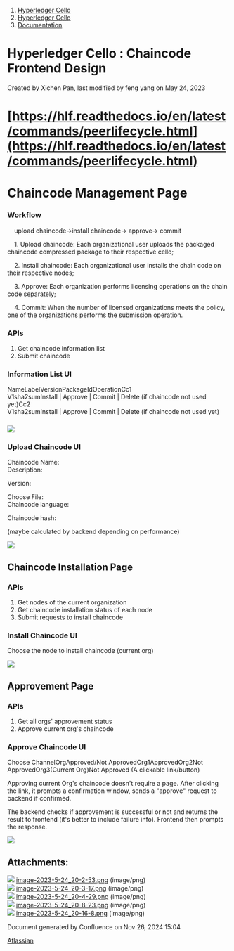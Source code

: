 1. [Hyperledger Cello](index.html)
2. [Hyperledger Cello](Hyperledger-Cello_21659650.html)
3. [Documentation](Documentation_21660730.html)

# Hyperledger Cello : Chaincode Frontend Design

Created by Xichen Pan, last modified by feng yang on May 24, 2023

# [https://hlf.readthedocs.io/en/latest/commands/peerlifecycle.html](https://hlf.readthedocs.io/en/latest/commands/peerlifecycle.html)

# Chaincode Management Page

### Workflow

    upload chaincode→install chaincode→ approve→ commit

    1. Upload chaincode: Each organizational user uploads the packaged chaincode compressed package to their respective cello;

    2. Install chaincode: Each organizational user installs the chain code on their respective nodes;

    3. Approve: Each organization performs licensing operations on the chain code separately;

    4. Commit: When the number of licensed organizations meets the policy, one of the organizations performs the submission operation.

### APIs

1. Get chaincode information list
2. Submit chaincode

### Information List UI

NameLabelVersionPackageIdOperationCc1  
V1sha2sumInstall | Approve | Commit | Delete (if chaincode not used yet)Cc2  
V1sha2sumInstall | Approve | Commit | Delete (if chaincode not used yet)

### ![](attachments/21660911/21660952.png)

### Upload Chaincode UI

Chaincode Name:  
Description:

Version:

Choose File:  
Chaincode language:

Chaincode hash:

(maybe calculated by backend depending on performance)

![](attachments/21660911/21660953.png)

## Chaincode Installation Page

### APIs

1. Get nodes of the current organization
2. Get chaincode installation status of each node
3. Submit requests to install chaincode

### Install Chaincode UI

Choose the node to install chaincode (current org)

![](attachments/21660911/21660954.png)

## Approvement Page

### APIs

1. Get all orgs' approvement status
2. Approve current org's chaincode

### Approve Chaincode UI

Choose ChannelOrgApproved/Not ApprovedOrg1ApprovedOrg2Not ApprovedOrg3(Current Org)Not Approved (A clickable link/button)

Approving current Org's chaincode doesn't require a page. After clicking the link, it prompts a confirmation window, sends a "approve" request to backend if confirmed.

The backend checks if approvement is successful or not and returns the result to frontend (it's better to include failure info). Frontend then prompts the response.

![](attachments/21660911/21660955.png)

## Attachments:

![](images/icons/bullet_blue.gif) [image-2023-5-24\_20-2-53.png](attachments/21660911/21660951.png) (image/png)  
![](images/icons/bullet_blue.gif) [image-2023-5-24\_20-3-17.png](attachments/21660911/21660952.png) (image/png)  
![](images/icons/bullet_blue.gif) [image-2023-5-24\_20-4-29.png](attachments/21660911/21660953.png) (image/png)  
![](images/icons/bullet_blue.gif) [image-2023-5-24\_20-8-23.png](attachments/21660911/21660954.png) (image/png)  
![](images/icons/bullet_blue.gif) [image-2023-5-24\_20-16-8.png](attachments/21660911/21660955.png) (image/png)

Document generated by Confluence on Nov 26, 2024 15:04

[Atlassian](http://www.atlassian.com/)
